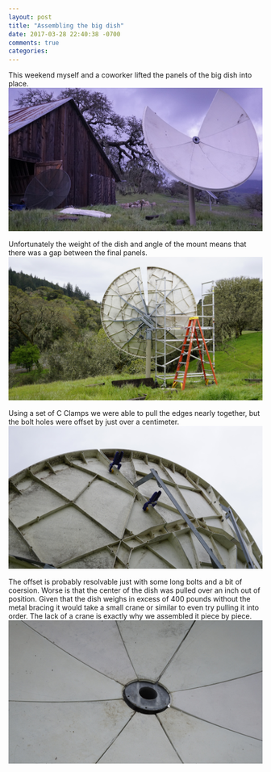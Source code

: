 ```yaml
---
layout: post
title: "Assembling the big dish"
date: 2017-03-28 22:40:38 -0700
comments: true
categories: 
---
```


This weekend myself and a coworker lifted the panels of the big dish into place.
![](media/big_dish_partially_assembled.JPG)

Unfortunately the weight of the dish and angle of the mount means that there was a gap between the final panels.
![](media/big_dish_gap_rear.JPG)

Using a set of C Clamps we were able to pull the edges nearly together, but the bolt holes were  offset by just over a centimeter.
![](media/big_dish_gap_cclamps.JPG)

The offset is probably resolvable just with some long bolts and a bit of coersion. Worse is that the center of the dish was pulled over an inch out of position. Given that the dish weighs in excess of 400 pounds without the metal bracing it would take a small crane or similar to even try pulling it into order. The lack of a crane is exactly why we assembled it piece by piece.
![](media/big_dish_gap_center.JPG)

